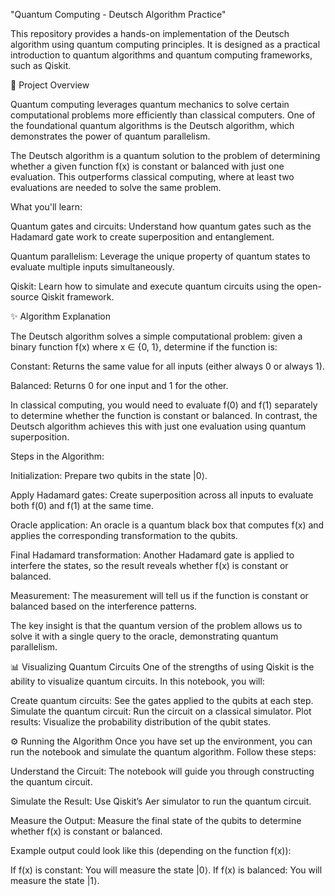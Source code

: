 "Quantum Computing - Deutsch Algorithm Practice"

This repository provides a hands-on implementation of the Deutsch algorithm using quantum computing principles. It is designed as a practical introduction to quantum algorithms and quantum computing frameworks, such as Qiskit.

📘 Project Overview

Quantum computing leverages quantum mechanics to solve certain computational problems more efficiently than classical computers. One of the foundational quantum algorithms is the Deutsch algorithm, which demonstrates the power of quantum parallelism.

The Deutsch algorithm is a quantum solution to the problem of determining whether a given function f(x) is constant or balanced with just one evaluation. This outperforms classical computing, where at least two evaluations are needed to solve the same problem.

What you'll learn:

Quantum gates and circuits: Understand how quantum gates such as the Hadamard gate work to create superposition and entanglement.

Quantum parallelism: Leverage the unique property of quantum states to evaluate multiple inputs simultaneously.

Qiskit: Learn how to simulate and execute quantum circuits using the open-source Qiskit framework.

✨ Algorithm Explanation

The Deutsch algorithm solves a simple computational problem: given a binary function f(x) where x ∈ {0, 1}, determine if the function is:

Constant: Returns the same value for all inputs (either always 0 or always 1).

Balanced: Returns 0 for one input and 1 for the other.

In classical computing, you would need to evaluate f(0) and f(1) separately to determine whether the function is constant or balanced. In contrast, the Deutsch algorithm achieves this with just one evaluation using quantum superposition.

Steps in the Algorithm:

Initialization: Prepare two qubits in the state |0⟩.

Apply Hadamard gates: Create superposition across all inputs to evaluate both f(0) and f(1) at the same time.

Oracle application: An oracle is a quantum black box that computes f(x) and applies the corresponding transformation to the qubits.

Final Hadamard transformation: Another Hadamard gate is applied to interfere the states, so the result reveals whether f(x) is constant or balanced.

Measurement: The measurement will tell us if the function is constant or balanced based on the interference patterns.

The key insight is that the quantum version of the problem allows us to solve it with a single query to the oracle, demonstrating quantum parallelism.

📊 Visualizing Quantum Circuits
One of the strengths of using Qiskit is the ability to visualize quantum circuits. In this notebook, you will:

Create quantum circuits: See the gates applied to the qubits at each step.
Simulate the quantum circuit: Run the circuit on a classical simulator.
Plot results: Visualize the probability distribution of the qubit states.

⚙️ Running the Algorithm
Once you have set up the environment, you can run the notebook and simulate the quantum algorithm. Follow these steps:

Understand the Circuit: The notebook will guide you through constructing the quantum circuit.

Simulate the Result: Use Qiskit’s Aer simulator to run the quantum circuit.

Measure the Output: Measure the final state of the qubits to determine whether f(x) is constant or balanced.

Example output could look like this (depending on the function f(x)):

If f(x) is constant: You will measure the state |0⟩.
If f(x) is balanced: You will measure the state |1⟩.


